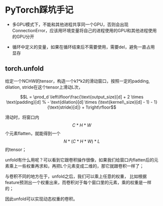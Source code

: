 # PyTorch踩坑手记

* 多GPU模式下，不能和其他进程共享同一个GPU，否则会出现ConnectionError，应该用环境变量将自己的进程使用的GPU和其他进程使用的GPU分开

* 循环中定义的变量，如果在循环结束后不需要使用，需要del，避免一直占用显存

## torch.unfold
给定一个NCHW的tensor，构造一个k1\*k2的滑动窗口，按照一定的padding, dilation, stride在这个tensor上滑动L次，

$$L = \prod_d \left\lfloor\frac{\text{output_size}[d] + 2 \times \text{padding}[d] % - \text{dilation}[d] \times (\text{kernel\_size}[d] - 1) - 1}{\text{stride}[d]} + 1\right\rfloor$$

滑动时，将窗口内$$C*H*W$$个元素flatten，就能得到一个$$N* (C*H*W) * L$$的tensor；

unfold有什么用呢？可以看到它跟卷积操作很像，如果我们给窗口内flatten后的元素乘上一些权重再求和，再把L个元素变成二维的，那它就跟卷积一样了；

与卷积不同的地方在于，unfold之后，我们可以乘上任意的权重， 比如根据feature预测出一个权重出来，而卷积对于每个窗口里的元素，乘的权重是一样的；

因此unfold可以实现动态权重的卷积。
